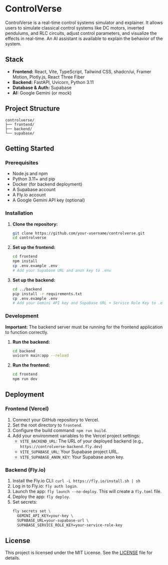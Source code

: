 # ControlVerse

ControlVerse is a real-time control systems simulator and explainer. It allows users to simulate classical control systems like DC motors, inverted pendulums, and RLC circuits, adjust control parameters, and visualize the effects in real-time. An AI assistant is available to explain the behavior of the system.

## Stack

-   **Frontend:** React, Vite, TypeScript, Tailwind CSS, shadcn/ui, Framer Motion, Plotly.js, React Three Fiber
-   **Backend:** FastAPI, Uvicorn, Python 3.11
-   **Database & Auth:** Supabase
-   **AI:** Google Gemini (or mock)

## Project Structure

```
controlverse/
├── frontend/
├── backend/
└── supabase/
```

## Getting Started

### Prerequisites

-   Node.js and npm
-   Python 3.11+ and pip
-   Docker (for backend deployment)
-   A Supabase account
-   A Fly.io account
-   A Google Gemini API key (optional)

### Installation

1.  **Clone the repository:**
    ```bash
    git clone https://github.com/your-username/controlverse.git
    cd controlverse
    ```

2.  **Set up the frontend:**
    ```bash
    cd frontend
    npm install
    cp .env.example .env
    # Add your Supabase URL and anon key to .env
    ```

3.  **Set up the backend:**
    ```bash
    cd ../backend
    pip install -r requirements.txt
    cp .env.example .env
    # Add your Gemini API key and Supabase URL + Service Role Key to .env
    ```

### Development

**Important:** The backend server must be running for the frontend application to function correctly.

1.  **Run the backend:**
    ```bash
    cd backend
    uvicorn main:app --reload
    ```

2.  **Run the frontend:**
    ```bash
    cd frontend
    npm run dev
    ```

## Deployment

### Frontend (Vercel)

1.  Connect your GitHub repository to Vercel.
2.  Set the root directory to `frontend`.
3.  Configure the build command: `npm run build`.
4.  Add your environment variables to the Vercel project settings:
    -   `VITE_BACKEND_URL`: The URL of your deployed backend (e.g., `https://controlverse-backend.fly.dev`)
    -   `VITE_SUPABASE_URL`: Your Supabase project URL.
    -   `VITE_SUPABASE_ANON_KEY`: Your Supabase anon key.

### Backend (Fly.io)

1.  Install the Fly.io CLI: `curl -L https://fly.io/install.sh | sh`
2.  Log in to Fly.io: `fly auth login`.
3.  Launch the app: `fly launch --no-deploy`. This will create a `fly.toml` file.
4.  Deploy the app: `fly deploy`.
5.  Set secrets:
    ```bash
    fly secrets set \
      GEMINI_API_KEY=your-key \
      SUPABASE_URL=your-supabase-url \
      SUPABASE_SERVICE_ROLE_KEY=your-service-role-key
    ```

## License

This project is licensed under the MIT License. See the [LICENSE](LICENSE) file for details.
